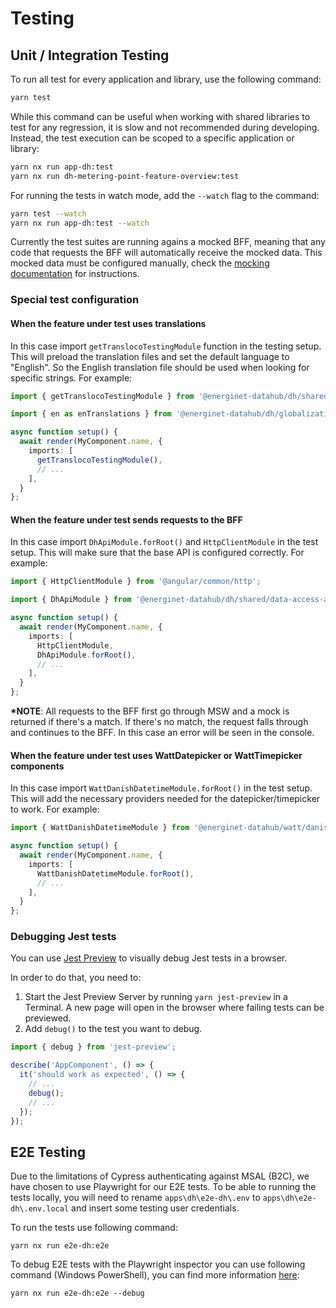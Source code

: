 # Testing

## Unit / Integration Testing

To run all test for every application and library, use the following command:

```sh
yarn test
```

While this command can be useful when working with shared libraries to test for
any regression, it is slow and not recommended during developing. Instead, the
test execution can be scoped to a specific application or library:

```sh
yarn nx run app-dh:test
yarn nx run dh-metering-point-feature-overview:test
```

For running the tests in watch mode, add the `--watch` flag to the command:

```sh
yarn test --watch
yarn nx run app-dh:test --watch
```

Currently the test suites are running agains a mocked BFF, meaning that any code
that requests the BFF will automatically receive the mocked data. This mocked
data must be configured manually, check the [mocking documentation](mocking.md)
for instructions.

### Special test configuration

#### When the feature under test uses translations

In this case import `getTranslocoTestingModule` function in the testing setup. This will preload the translation files and set the default language to "English". So the English translation file should be used when looking for specific strings. For example:

```ts
import { getTranslocoTestingModule } from '@energinet-datahub/dh/shared/test-util-i18n';

import { en as enTranslations } from '@energinet-datahub/dh/globalization/assets-localization';

async function setup() {
  await render(MyComponent.name, {
    imports: [
      getTranslocoTestingModule(),
      // ...
    ],
  }
};
```

#### When the feature under test sends requests to the BFF

In this case import `DhApiModule.forRoot()` and `HttpClientModule` in the test setup. This will make sure that the base API is configured correctly. For example:

```ts
import { HttpClientModule } from '@angular/common/http';

import { DhApiModule } from '@energinet-datahub/dh/shared/data-access-api';

async function setup() {
  await render(MyComponent.name, {
    imports: [
      HttpClientModule,
      DhApiModule.forRoot(),
      // ...
    ],
  }
};
```

**\*NOTE**: All requests to the BFF first go through MSW and a mock is returned if there's a match. If there's no match, the request falls through and continues to the BFF. In this case an error will be seen in the console.

#### When the feature under test uses WattDatepicker or WattTimepicker components

In this case import `WattDanishDatetimeModule.forRoot()` in the test setup. This will add the necessary providers needed for the datepicker/timepicker to work. For example:

```ts
import { WattDanishDatetimeModule } from '@energinet-datahub/watt/danish-date-time';

async function setup() {
  await render(MyComponent.name, {
    imports: [
      WattDanishDatetimeModule.forRoot(),
      // ...
    ],
  }
};
```

### Debugging Jest tests

You can use [Jest Preview](https://github.com/nvh95/jest-preview) to visually debug Jest tests in a browser.

In order to do that, you need to:

1. Start the Jest Preview Server by running `yarn jest-preview` in a Terminal. A new page will open in the browser where failing tests can be previewed.
2. Add `debug()` to the test you want to debug.

```ts
import { debug } from 'jest-preview';

describe('AppComponent', () => {
  it('should work as expected', () => {
    // ...
    debug();
    // ...
  });
});
```

## E2E Testing

Due to the limitations of Cypress authenticating against MSAL (B2C), we have chosen to use Playwright for our E2E tests. To be able to running the tests locally, you will need to rename `apps\dh\e2e-dh\.env` to `apps\dh\e2e-dh\.env.local` and insert some testing user credentials.

To run the tests use following command:

`yarn nx run e2e-dh:e2e`

To debug E2E tests with the Playwright inspector you can use following command (Windows PowerShell), you can find more information [here](https://playwright.dev/docs/debug):

`yarn nx run e2e-dh:e2e --debug`
